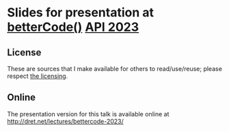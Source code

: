 # Slides for presentation at [betterCode()](https://www.bettercode.eu/) [API 2023](https://api.bettercode.eu/)


## License

These are sources that I make available for others to read/use/reuse; please respect [the licensing](../LICENSE).


## Online

The presentation version for this talk is available online at http://dret.net/lectures/bettercode-2023/
